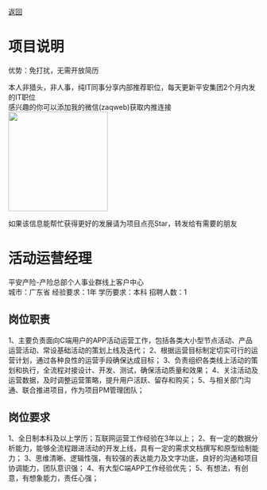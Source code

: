 [返回](../../)

# 项目说明

优势：免打扰，无需开放简历

本人非猎头，非人事，纯IT同事分享内部推荐职位，每天更新平安集团2个月内发的IT职位  
感兴趣的你可以添加我的微信(zaqweb)获取内推连接  
<img src="https://github.com/zaqweb/PA-IT-JOBS/blob/master/WechatICode.jpeg"  height="200" width="200">

如果该信息能帮忙获得更好的发展请为项目点亮Star，转发给有需要的朋友

# 活动运营经理
平安产险-产险总部个人事业群线上客户中心  
城市：广东省 经验要求：1年 学历要求：本科  招聘人数：1

## 岗位职责
1、主要负责面向C端用户的APP活动运营工作，包括各类大小型节点活动、产品运营活动、常设基础活动的策划上线及迭代；
2、根据运营目标制定切实可行的运营计划，通过各种良性的运营手段确保达成目标；
3、负责组织各类线上活动的策划和执行，全流程对接设计、开发、测试，确保活动质量和效果；
4、关注活动及运营数据，及时调整运营策略，提升用户活跃、留存和购买；
5、与相关部门沟通、联合推进项目，作为项目PM管理团队；

## 岗位要求
1、全日制本科及以上学历；互联网运营工作经验在3年以上；
2、有一定的数据分析能力，能够全流程跟进活动的开发上线，具有一定的需求文档撰写和原型绘制能力；
3、思维清晰、逻辑性强，有较强的表达能力及文字功底，良好的沟通和项目协调能力，团队意识强；
4、有大型C端APP工作经验优先；
5、有想法，有创意，有想象能力，责任心强；




